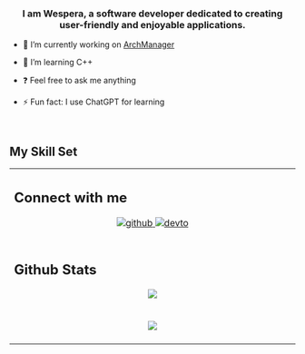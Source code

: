 ### <div align="center">I am Wespera, a software developer dedicated to creating user-friendly and enjoyable applications.</div>  
  

- 🔭 I’m currently working on [ArchManager](https://github.com/Wespera/ArchManager)  
  

- 🌱 I’m learning C++  
  

- ❓ Feel free to ask me anything  
  

- ⚡ Fun fact: I use ChatGPT for learning  
  

<br/>  


## My Skill Set  
<table><tr><td valign="top" width="33%">


## Connect with me  
<div align="center">
<a href="https://github.com/Wespera" target="_blank">
<img src=https://img.shields.io/badge/github-%2324292e.svg?&style=for-the-badge&logo=github&logoColor=white alt=github style="margin-bottom: 5px;" />
</a>
<a href="https://dev.to/SoniTheGreat" target="_blank">
<img src=https://img.shields.io/badge/dev.to-%2308090A.svg?&style=for-the-badge&logo=dev.to&logoColor=white alt=devto style="margin-bottom: 5px;" />
</a>  
</div>  
  

<br/>  


## Github Stats  
<div align="center"><img src="https://github-readme-stats.vercel.app/api?username=Wespera&show_icons=true&count_private=true&hide_border=true" align="center" /></div>  

<br/>  

<br/>  

<div align="center">
<img src="https://komarev.com/ghpvc/?username=Wespera&&style=flat-square" align="center" />
</div>  
  

<br/>  
